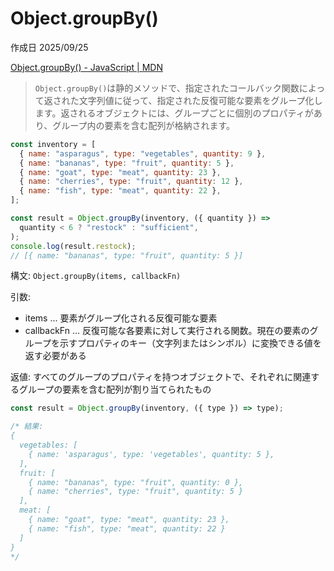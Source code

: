 # Object.groupBy()

作成日 2025/09/25

[Object.groupBy() - JavaScript | MDN](https://developer.mozilla.org/ja/docs/Web/JavaScript/Reference/Global_Objects/Object/groupBy)

> `Object.groupBy()`は静的メソッドで、指定されたコールバック関数によって返された文字列値に従って、指定された反復可能な要素をグループ化します。返されるオブジェクトには、グループごとに個別のプロパティがあり、グループ内の要素を含む配列が格納されます。

```javascript
const inventory = [
  { name: "asparagus", type: "vegetables", quantity: 9 },
  { name: "bananas", type: "fruit", quantity: 5 },
  { name: "goat", type: "meat", quantity: 23 },
  { name: "cherries", type: "fruit", quantity: 12 },
  { name: "fish", type: "meat", quantity: 22 },
];

const result = Object.groupBy(inventory, ({ quantity }) =>
  quantity < 6 ? "restock" : "sufficient",
);
console.log(result.restock);
// [{ name: "bananas", type: "fruit", quantity: 5 }]
```

構文: `Object.groupBy(items, callbackFn)`

引数:

- items ... 要素がグループ化される反復可能な要素
- callbackFn ... 反復可能な各要素に対して実行される関数。現在の要素のグループを示すプロパティのキー（文字列またはシンボル）に変換できる値を返す必要がある

返値: すべてのグループのプロパティを持つオブジェクトで、それぞれに関連するグループの要素を含む配列が割り当てられたもの

```javascript
const result = Object.groupBy(inventory, ({ type }) => type);

/* 結果:
{
  vegetables: [
    { name: 'asparagus', type: 'vegetables', quantity: 5 },
  ],
  fruit: [
    { name: "bananas", type: "fruit", quantity: 0 },
    { name: "cherries", type: "fruit", quantity: 5 }
  ],
  meat: [
    { name: "goat", type: "meat", quantity: 23 },
    { name: "fish", type: "meat", quantity: 22 }
  ]
}
*/
```
